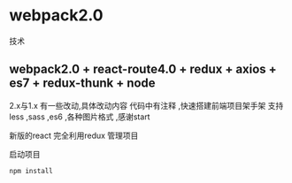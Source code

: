 # webpack2.0


技术
## webpack2.0 + react-route4.0 + redux + axios + es7 + redux-thunk  + node


2.x与1.x 有一些改动,具体改动内容 代码中有注释 ,快速搭建前端项目架手架  支持less ,sass ,es6 ,各种图片格式 ,感谢start  

新版的react  完全利用redux 管理项目


启动项目 

```
npm install
```

